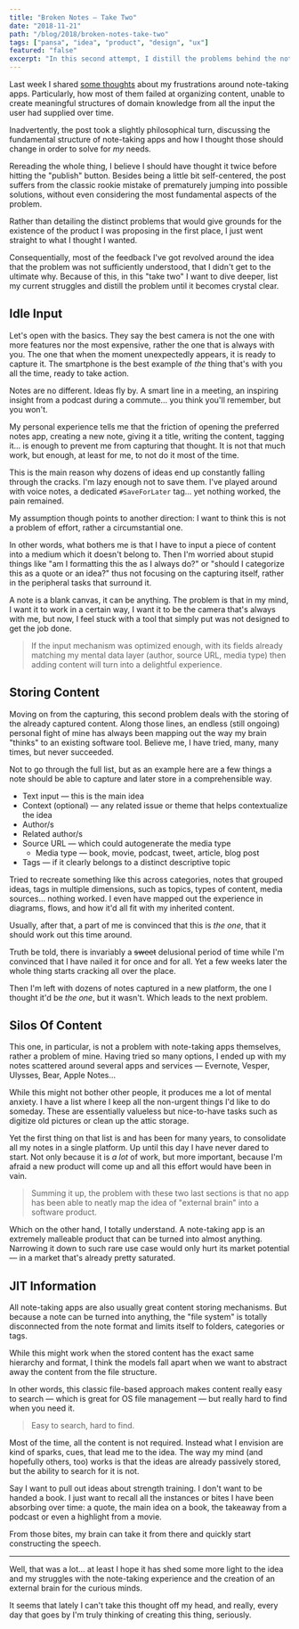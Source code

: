 ```yaml
---
title: "Broken Notes — Take Two"
date: "2018-11-21"
path: "/blog/2018/broken-notes-take-two"
tags: ["pansa", "idea", "product", "design", "ux"]
featured: "false"
excerpt: "In this second attempt, I distill the problems behind the note-taking experience from a product perspective, rather than taking an unreasonably opinionated approach, as I did in the first post."
---
```


Last week I shared [some thoughts](/blog/2018/broken-notes) about my frustrations around note-taking apps. Particularly, how most of them failed at organizing content, unable to create meaningful structures of domain knowledge from all the input the user had supplied over time.

Inadvertently, the post took a slightly philosophical turn, discussing the fundamental structure of note-taking apps and how I thought those should change in order to solve for *my* needs.

Rereading the whole thing, I believe I should have thought it twice before hitting the "publish" button. Besides being a little bit self-centered, the post suffers from the classic rookie mistake of prematurely jumping into possible solutions, without even considering the most fundamental aspects of the problem.

Rather than detailing the distinct problems that would give grounds for the existence of the product I was proposing in the first place, I just went straight to what I thought I wanted.

Consequentially, most of the feedback I've got revolved around the idea that the problem was not sufficiently understood, that I didn't get to the ultimate why. Because of this, in this "take two" I want to dive deeper, list my current struggles and distill the problem until it becomes crystal clear.


## Idle Input
Let's open with the basics. They say the best camera is not the one with more features nor the most expensive, rather the one that is always with you. The one that when the moment unexpectedly appears, it is ready to capture it. The smartphone is the best example of *the* thing that's with you all the time, ready to take action.

Notes are no different. Ideas fly by. A smart line in a meeting, an inspiring insight from a podcast during a commute... you think you'll remember, but you won't.

My personal experience tells me that the friction of opening the preferred notes app, creating a new note, giving it a title, writing the content, tagging it... is enough to prevent me from capturing that thought. It is not that much work, but enough, at least for me, to not do it most of the time.

This is the main reason why dozens of ideas end up constantly falling through the cracks. I'm lazy enough not to save them. I've played around with voice notes, a dedicated `#SaveForLater` tag... yet nothing worked, the pain remained.

My assumption though points to another direction: I want to think this is not a problem of effort, rather a circumstantial one.

In other words, what bothers me is that I have to input a piece of content into a medium which it doesn't belong to. Then I'm worried about stupid things like "am I formatting this the as I always do?" or "should I categorize this as a quote or an idea?" thus not focusing on the capturing itself, rather in the peripheral tasks that surround it.

A note is a blank canvas, it can be anything. The problem is that in my mind, I want it to work in a certain way, I want it to be the camera that's always with me, but now, I feel stuck with a tool that simply put was not designed to get the job done.

> If the input mechanism was optimized enough, with its fields already matching my mental data layer (author, source URL, media type) then adding content will turn into a delightful experience.


## Storing Content
Moving on from the capturing, this second problem deals with the storing of the already captured content. Along those lines, an endless (still ongoing) personal fight of mine has always been mapping out the way my brain "thinks" to an existing software tool. Believe me, I have tried, many, many times, but never succeeded.

Not to go through the full list, but as an example here are a few things a note should be able to capture and later store in a comprehensible way.

* Text input — this is the main idea
* Context (optional) — any related issue or theme that helps contextualize the idea
* Author/s
* Related author/s
* Source URL — which could autogenerate the media type
  * Media type — book, movie, podcast, tweet, article, blog post
* Tags — if it clearly belongs to a distinct descriptive topic

Tried to recreate something like this across categories, notes that grouped ideas, tags in multiple dimensions, such as topics, types of content, media sources... nothing worked. I even have mapped out the experience in diagrams, flows, and how it'd all fit with my inherited content.

Usually, after that, a part of me is convinced that this is *the one*, that it should work out this time around.

Truth be told, there is invariably a ~~sweet~~ delusional period of time while I'm convinced that I have nailed it for once and for all. Yet a few weeks later the whole thing starts cracking all over the place.

Then I'm left with dozens of notes captured in a new platform, the one I thought it'd be *the one*, but it wasn't. Which leads to the next problem.


## Silos Of Content
This one, in particular, is not a problem with note-taking apps themselves, rather a problem of mine. Having tried so many options, I ended up with my notes scattered around several apps and services — Evernote, Vesper, Ulysses, Bear, Apple Notes...

While this might not bother other people, it produces me a lot of mental anxiety. I have a list where I keep all the non-urgent things I'd like to do someday. These are essentially valueless but nice-to-have tasks such as digitize old pictures or clean up the attic storage.

Yet the first thing on that list is and has been for many years, to consolidate all my notes in a single platform. Up until this day I have never dared to start. Not only because it is *a lot* of work, but more important, because I'm afraid a new product will come up and all this effort would have been in vain.

> Summing it up, the problem with these two last sections is that no app has been able to neatly map the idea of "external brain" into a software product.

Which on the other hand, I totally understand. A note-taking app is an extremely malleable product that can be turned into almost anything. Narrowing it down to such rare use case would only hurt its market potential — in a market that's already pretty saturated.


## JIT Information
All note-taking apps are also usually great content storing mechanisms. But because a note can be turned into anything, the "file system" is totally disconnected from the note format and limits itself to folders, categories or tags.

While this might work when the stored content has the exact same hierarchy and format, I think the models fall apart when we want to abstract away the content from the file structure.

In other words, this classic file-based approach makes content really easy to search — which is great for OS file management — but really hard to find when you need it.

> Easy to search, hard to find.

Most of the time, all the content is not required. Instead what I envision are kind of sparks, cues, that lead me to the idea. The way my mind (and hopefully others, too) works is that the ideas are already passively stored, but the ability to search for it is not.

Say I want to pull out ideas about strength training. I don't want to be handed a book. I just want to recall all the instances or bites I have been absorbing over time: a quote, the main idea on a book, the takeaway from a podcast or even a highlight from a movie.

From those bites, my brain can take it from there and quickly start constructing the speech.

---

Well, that was a lot... at least I hope it has shed some more light to the idea and my struggles with the note-taking experience and the creation of an external brain for the curious minds.

It seems that lately I can't take this thought off my head, and really, every day that goes by I'm truly thinking of creating this thing, seriously.